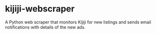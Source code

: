 # kijiji-webscraper
A Python web scraper that monitors Kijiji for new listings and sends email notifications with details of the new ads.
